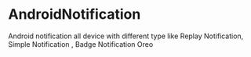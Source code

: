 # AndroidNotification
Android notification all device with different type like Replay Notification, Simple Notification , Badge Notification Oreo
